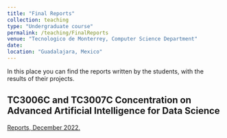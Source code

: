 ```yaml
---
title: "Final Reports"
collection: teaching
type: "Undergraduate course"
permalink: /teaching/FinalReports
venue: "Tecnologico de Monterrey, Computer Science Department"
date:
location: "Guadalajara, Mexico"
---
```


In this place you can find the reports written by the students, with the results of their projects.

## TC3006C and TC3007C Concentration on Advanced Artificial Intelligence for Data Science

[Reports, December 2022.](/files/ConcIA2022.pdf) 
